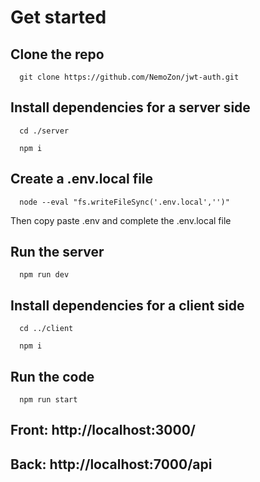 # Get started
## Clone the repo
```bush
  git clone https://github.com/NemoZon/jwt-auth.git
```
## Install dependencies for a server side
```bush
  cd ./server
```
```bush
  npm i
```
## Create a .env.local file
```node
  node --eval "fs.writeFileSync('.env.local','')"
```
Then copy paste .env and complete the .env.local file

## Run the server
```npm
  npm run dev
```
## Install dependencies for a client side
```bush
  cd ../client
```
```bush
  npm i
```
## Run the code
```npm
  npm run start
```
## Front: http://localhost:3000/
## Back: http://localhost:7000/api